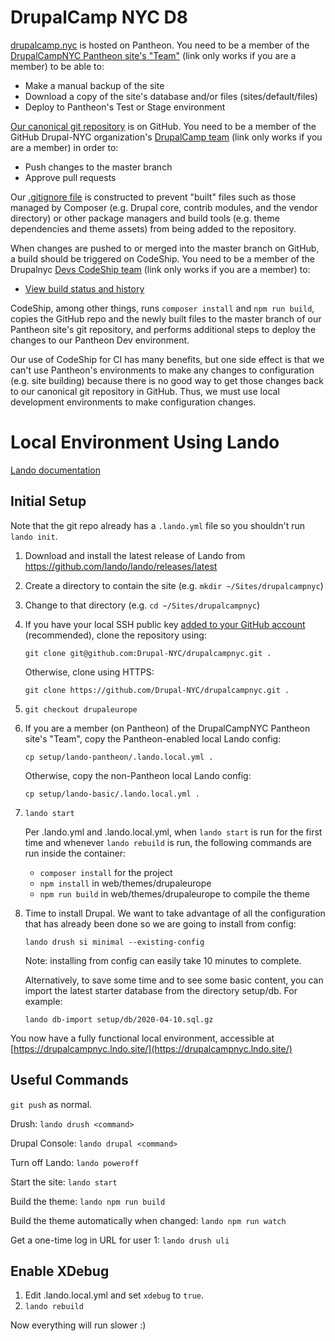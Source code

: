# DrupalCamp NYC D8

[drupalcamp.nyc](https://www.drupalcamp.nyc) is hosted on Pantheon. You need to be a member of the [DrupalCampNYC Pantheon site's "Team"](https://dashboard.pantheon.io/sites/36d6210e-0ea0-4579-9a00-a8d3ef891b81) (link only works if you are a member) to be able to:
* Make a manual backup of the site
* Download a copy of the site's database and/or files (sites/default/files)
* Deploy to Pantheon's Test or Stage environment

[Our canonical git repository](https://github.com/Drupal-NYC/drupalcampnyc) is on GitHub. You need to be a member of the GitHub Drupal-NYC organization's [DrupalCamp team](https://github.com/orgs/Drupal-NYC/teams/drupalcamp) (link only works if you are a member) in order to:
* Push changes to the master branch
* Approve pull requests

Our [.gitignore file](web/.gitignore) is constructed to prevent "built" files such as those managed by Composer (e.g. Drupal core, contrib modules, and the vendor directory) or other package managers and build tools (e.g. theme dependencies and theme assets) from being added to the repository.

When changes are pushed to or merged into the master branch on GitHub, a build should be triggered on CodeShip. You need to be a member of the Drupalnyc [Devs CodeShip team](https://app.codeship.com/orgs/drupalnyc/teams/devs) (link only works if you are a member) to:
* [View build status and history](https://app.codeship.com/projects/1ea10500-2c56-0136-bbdc-5ed18f0e55cd)

CodeShip, among other things, runs `composer install` and `npm run build`, copies the GitHub repo and the newly built files to the master branch of our Pantheon site's git repository, and performs additional steps to deploy the changes to our Pantheon Dev environment.

Our use of CodeShip for CI has many benefits, but one side effect is that we can't use Pantheon's environments to make any changes to configuration (e.g. site building) because there is no good way to get those changes back to our canonical git repository in GitHub. Thus, we must use local development environments to make configuration changes.

# Local Environment Using Lando

[Lando documentation](https://docs.lando.dev/)

## Initial Setup

Note that the git repo already has a `.lando.yml` file so you shouldn't run `lando init`.

1. Download and install the latest release of Lando from https://github.com/lando/lando/releases/latest
2. Create a directory to contain the site (e.g. `mkdir ~/Sites/drupalcampnyc`)
3. Change to that directory (e.g. `cd ~/Sites/drupalcampnyc`)
4. If you have your local SSH public key [added to your GitHub account](https://help.github.com/en/github/authenticating-to-github/adding-a-new-ssh-key-to-your-github-account) (recommended), clone the repository using:

   `git clone git@github.com:Drupal-NYC/drupalcampnyc.git .`

   Otherwise, clone using HTTPS:

   `git clone https://github.com/Drupal-NYC/drupalcampnyc.git .`

5. `git checkout drupaleurope`
6. If you are a member (on Pantheon) of the DrupalCampNYC Pantheon site's "Team", copy the Pantheon-enabled local Lando config:

    `cp setup/lando-pantheon/.lando.local.yml .`

    Otherwise, copy the non-Pantheon local Lando config:

    `cp setup/lando-basic/.lando.local.yml .`

7. `lando start`

    Per .lando.yml and .lando.local.yml, when `lando start` is run for the first time and whenever `lando rebuild` is run, the following commands are run inside the container:
    * `composer install` for the project
    * `npm install` in web/themes/drupaleurope
    * `npm run build` in web/themes/drupaleurope to compile the theme

8. Time to install Drupal. We want to take advantage of all the configuration that has already been done so we are going to install from config:

    `lando drush si minimal --existing-config`

    Note: installing from config can easily take 10 minutes to complete.

    Alternatively, to save some time and to see some basic content, you can import the latest starter database from the directory setup/db. For example:

    `lando db-import setup/db/2020-04-10.sql.gz`

You now have a fully functional local environment, accessible at [https://drupalcampnyc.lndo.site/](https://drupalcampnyc.lndo.site/)

## Useful Commands

`git push` as normal.

Drush: `lando drush <command>`

Drupal Console: `lando drupal <command>`

Turn off Lando: `lando poweroff`

Start the site: `lando start`

Build the theme: `lando npm run build`

Build the theme automatically when changed: `lando npm run watch`

Get a one-time log in URL for user 1: `lando drush uli`

## Enable XDebug

1. Edit .lando.local.yml and set `xdebug` to `true`.
2. `lando rebuild`

Now everything will run slower :)
